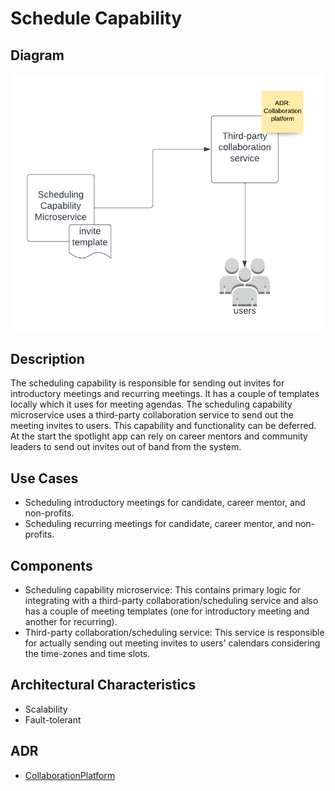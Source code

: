 # Schedule Capability

## Diagram
![ScheduleCapability](../../assets/ScheduleCapability.png)

## Description
The scheduling capability is responsible for sending out invites for introductory meetings and recurring meetings. It has a couple of templates locally which it uses for meeting agendas. The scheduling capability microservice uses a third-party collaboration service to send out the meeting invites to users.
This capability and functionality can be deferred. At the start the spotlight app can rely on career mentors and community leaders to send out invites out of band from the system.

## Use Cases
* Scheduling introductory meetings for candidate, career mentor, and non-profits.
* Scheduling recurring meetings for candidate, career mentor, and non-profits.

## Components
* Scheduling capability microservice: This contains primary logic for integrating with a third-party collaboration/scheduling service and also has a couple of meeting templates (one for introductory meeting and another for recurring).
* Third-party collaboration/scheduling service: This service is responsible for actually sending out meeting invites to users' calendars considering the time-zones and time slots.  


## Architectural Characteristics
* Scalability
* Fault-tolerant  

## ADR
- [CollaborationPlatform](../../ADRs/CollaborationPlatform.md)
